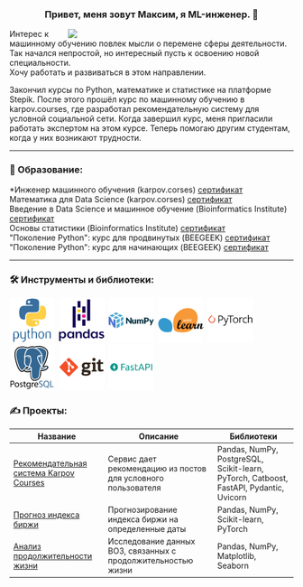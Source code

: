 ### <p align="center">Привет, меня зовут Максим, я ML-инженер. 👋</p>

<img align="right" src="https://i.giphy.com/media/v1.Y2lkPTc5MGI3NjExM2FiZTM5dDAwaG4wOWJnMHFhcm41YnU1ZGZpdXI3N2RxdnhqOHVhdyZlcD12MV9pbnRlcm5hbF9naWZfYnlfaWQmY3Q9Zw/AhjXalGPAfJg4/giphy.gif" width="400"/>

Интерес к машинному обучению повлек мысли о перемене сферы деятельности.
Так начался непростой, но интересный пусть к освоению новой специальности.   
Хочу работать и развиваться в этом направлении.
    
Закончил курсы по Python, математике и статистике на платформе Stepik. После этого прошёл курс по машинному обучению в karpov.courses, где разработал рекомендательную систему для условной социальной сети. Когда завершил курс, меня пригласили работать экспертом на этом курсе. Теперь помогаю другим студентам, когда у них возникают трудности.     

---
###  📝 Образование:
*Инженер машинного обучения (karpov.corses) [сертификат](https://lab.karpov.courses/certificate/6d83385b-e23c-404b-8e70-bd30ff2ce706/)   
Математика для Data Science (karpov.corses) [сертификат](https://lab.karpov.courses/certificate/f01b39fe-344c-40d4-add4-d3ad741b44ae/)   
Введение в Data Science и машинное обучение (Bioinformatics Institute) [сертификат](https://stepik.org/cert/2140649)   
Основы статистики (Bioinformatics Institute) [сертификат](https://stepik.org/cert/2099486)   
"Поколение Python": курс для продвинутых (BEEGEEK) [сертификат](https://stepik.org/cert/1931512)   
"Поколение Python": курс для начинающих (BEEGEEK) [сертификат](https://stepik.org/cert/1774107)   

---

###  🛠️ Инструменты и библиотеки:
<div>
  <img src="https://github.com/devicons/devicon/blob/master/icons/python/python-original-wordmark.svg" title="python" alt="python" width="80" height="80"/>&nbsp;
  <img src="https://github.com/devicons/devicon/blob/master/icons/pandas/pandas-original-wordmark.svg" title="python" alt="python" width="80" height="80"/>&nbsp;
  <img src="https://github.com/devicons/devicon/blob/master/icons/numpy/numpy-original-wordmark.svg" title="python" alt="python" width="80" height="80"/>&nbsp;
  <img src="https://github.com/devicons/devicon/blob/master/icons/scikitlearn/scikitlearn-original.svg" title="python" alt="python" width="80" height="80"/>&nbsp;
  <img src="https://github.com/devicons/devicon/blob/master/icons/pytorch/pytorch-original-wordmark.svg" title="python" alt="python" width="80" height="80"/>&nbsp;
  <img src="https://github.com/devicons/devicon/blob/master/icons/postgresql/postgresql-original-wordmark.svg" title="python" alt="python" width="80" height="80"/>&nbsp;
  <img src="https://github.com/devicons/devicon/blob/master/icons/git/git-original-wordmark.svg" title="python" alt="python" width="80" height="80"/>&nbsp;
  <img src="https://github.com/devicons/devicon/blob/master/icons/fastapi/fastapi-original-wordmark.svg" title="python" alt="python" width="80" height="80"/>
</div>

### :writing_hand: Проекты:
  | Название |   Описание           |      Библиотеки         |
  |-----------|---------------------|-------------|
  | [Рекомендательная система Karpov Courses](https://github.com/MaximeUglov/Recommendation-system-Karpov-Courses) | Сервис дает рекомендацию из постов для условного пользователя | Pandas, NumPy, PostgreSQL, Scikit-learn, PyTorch, Catboost, FastAPI, Pydantic, Uvicorn|
  | [Прогноз индекса биржи](https://github.com/MaximeUglov/Stock-market-prediction) | Прогнозирование индекса биржи на определенные даты | Pandas, NumPy, Scikit-learn, PyTorch|
  | [Анализ продолжительности жизни](https://github.com/MaximeUglov/Life-expectancy-WHO) | Исследование данных ВОЗ, связанных с продолжительностью жизни | Pandas, NumPy, Matplotlib, Seaborn |
  

<!--
**MaximeUglov/MaximeUglov** is a ✨ _special_ ✨ repository because its `README.md` (this file) appears on your GitHub profile.

Here are some ideas to get you started:

- 🔭 I’m currently working on ...
- 🌱 I’m currently learning ...
- 👯 I’m looking to collaborate on ...
- 🤔 I’m looking for help with ...
- 💬 Ask me about ...
- 📫 How to reach me: ...
- 😄 Pronouns: ...
- ⚡ Fun fact: ...
-->
